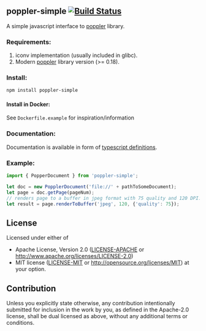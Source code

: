 ## poppler-simple [![Build Status](https://travis-ci.org/blackbeam/poppler-simple.svg)](https://travis-ci.org/blackbeam/poppler-simple)
A simple javascript interface to [poppler](http://poppler.freedesktop.org/) library.

### Requirements:
1. iconv implementation (usually included in glibc).
2. Modern [poppler](http://poppler.freedesktop.org/) library version (>= 0.18).

### Install:
```bash
npm install poppler-simple
```

#### Install in Docker:
See `Dockerfile.example` for inspiration/information

### Documentation:
Documentation is available in form of [typescript definitions](lib/poppler.d.ts).

### Example:

```javascript
import { PopperDocument } from 'poppler-simple';

let doc = new PopplerDocument('file://' + pathToSomeDocument);
let page = doc.getPage(pageNum);
// renders page to a buffer in jpeg format with 75 quality and 120 DPI:
let result = page.renderToBuffer('jpeg', 120, {'quality': 75});
```
## License

Licensed under either of
 * Apache License, Version 2.0 ([LICENSE-APACHE](LICENSE-APACHE) or http://www.apache.org/licenses/LICENSE-2.0)
 * MIT license ([LICENSE-MIT](LICENSE-MIT) or http://opensource.org/licenses/MIT)
at your option.

## Contribution

Unless you explicitly state otherwise, any contribution intentionally submitted
for inclusion in the work by you, as defined in the Apache-2.0 license, shall be dual licensed as above, without any
additional terms or conditions.

